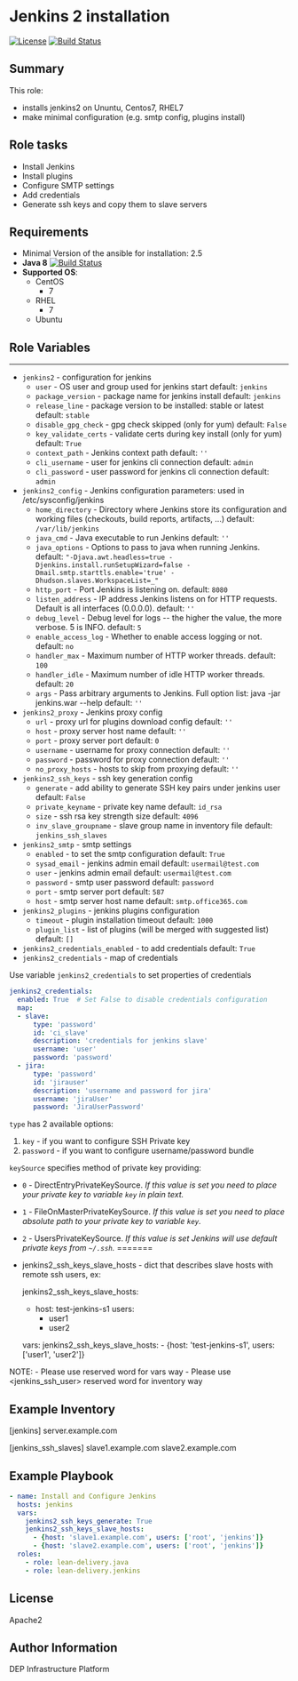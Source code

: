 Jenkins 2 installation
=========
[![License](https://img.shields.io/badge/license-Apache-green.svg?style=flat)](https://raw.githubusercontent.com/lean-delivery/ansible-role-jenkins/master/LICENSE)
[![Build Status](https://travis-ci.org/lean-delivery/ansible-role-jenkins.svg?branch=master)](https://travis-ci.org/lean-delivery/ansible-role-jenkins)
## Summary

This role:
  - installs jenkins2 on Ununtu, Centos7, RHEL7
  - make minimal configuration (e.g. smtp config, plugins install)

Role tasks
------------
  - Install Jenkins
  - Install plugins
  - Configure SMTP settings
  - Add credentials
  - Generate ssh keys and copy them to slave servers
  
Requirements
------------

 - Minimal Version of the ansible for installation: 2.5
 - **Java 8** [![Build Status](https://travis-ci.org/lean-delivery/ansible-role-java.svg?branch=master)](https://travis-ci.org/lean-delivery/ansible-role-java)
 - **Supported OS**:
   - CentOS
     - 7
   - RHEL
     - 7
   - Ubuntu
   
## Role Variables
--------------	
  - `jenkins2` - configuration for jenkins
    - `user` - OS user and group used for jenkins start
       default: `jenkins`
    - `package_version` - package name for jenkins install
       default: `jenkins`
    - `release_line` - package version to be installed: stable or latest
       default: `stable`
    - `disable_gpg_check` - gpg check skipped (only for yum)
       default: `False`
    - `key_validate_certs` - validate certs during key install (only for yum)
       default: `True`
    - `context_path` - Jenkins context path
       default: `''`
    - `cli_username` - user for jenkins cli connection
       default: `admin`
    - `cli_password` - user password for jenkins cli connection
       default: `admin`
  - `jenkins2_config` - Jenkins configuration parameters: used in /etc/sysconfig/jenkins
    - `home_directory` - Directory where Jenkins store its configuration and working files (checkouts, build reports, artifacts, ...)
       default: `/var/lib/jenkins`
    - `java_cmd` - Java executable to run Jenkins
       default: `''`
    - `java_options` - Options to pass to java when running Jenkins.
       default: `"-Djava.awt.headless=true -Djenkins.install.runSetupWizard=false -Dmail.smtp.starttls.enable='true' -Dhudson.slaves.WorkspaceList=_"`
    - `http_port` - Port Jenkins is listening on.
       default: `8080`
    - `listen_address` - IP address Jenkins listens on for HTTP requests. Default is all interfaces (0.0.0.0).
       default: `''`
    - `debug_level` - Debug level for logs -- the higher the value, the more verbose. 5 is INFO.
       default: `5`
    - `enable_access_log` - Whether to enable access logging or not.
       default: `no`
    - `handler_max` - Maximum number of HTTP worker threads.
       default: `100`
    - `handler_idle` - Maximum number of idle HTTP worker threads.
       default: `20`
    - `args` - Pass arbitrary arguments to Jenkins. Full option list: java -jar jenkins.war --help
       default: `''`
  - `jenkins2_proxy` - Jenkins proxy config
    - `url` - proxy url for plugins download config
       default: `''`
    - `host` - proxy server host name
       default: `''`
    - `port` - proxy server port
       default: `0`
    - `username` - username for proxy connection
       default: `''`
    - `password` - password for proxy connection
       default: `''`
    - `no_proxy_hosts` - hosts to skip from proxying
       default: `''`
  - `jenkins2_ssh_keys` - ssh key generation config
    - `generate` - add ability to generate SSH key pairs under jenkins user
       default: `False`
    - `private_keyname` - private key name
       default: `id_rsa`
    - `size` - ssh rsa key strength size
       default: `4096`
    - `inv_slave_groupname` - slave group name in inventory file
       default: `jenkins_ssh_slaves`
  - `jenkins2_smtp` - smtp settings
    - `enabled` - to set the smtp configuration
       default: `True`
    - `sysad_email` - jenkins admin email
       default: `usermail@test.com`
    - `user` - jenkins admin email
       default: `usermail@test.com`
    - `password` - smtp user password
       default: `password`
    - `port` - smtp server port
       default: `587`
    - `host` - smtp server host name
       default: `smtp.office365.com`
  - `jenkins2_plugins` - jenkins plugins configuration
    - `timeout` - plugin installation timeout
       default: `1000`
    - `plugin_list` - list of plugins (will be merged with suggested list)
       default: `[]`
  - `jenkins2_credentials_enabled` - to add credentials
     default: `True`
  - `jenkins2_credentials` - map of credentials


Use variable `jenkins2_credentials` to set properties of credentials
```yml
jenkins2_credentials:
  enabled: True  # Set False to disable credentials configuration
  map:
  - slave:
      type: 'password'
      id: 'ci_slave'
      description: 'credentials for jenkins slave'
      username: 'user'
      password: 'password'
  - jira:
      type: 'password'
      id: 'jirauser'
      description: 'username and password for jira'
      username: 'jiraUser'
      password: 'JiraUserPassword'
```
`type` has 2 available options:
  1. `key` - if you want to configure SSH Private key
  2. `password` - if you want to configure username/password bundle

`keySource` specifies method of private key providing:
  * `0` - DirectEntryPrivateKeySource. _If this value is set you need to place your private key to variable `key` in plain text._
  * `1` - FileOnMasterPrivateKeySource. _If this value is set you need to place absolute path to your private key to variable `key`._
  * `2` - UsersPrivateKeySource. _If this value is set Jenkins will use default private keys from `~/.ssh`._
=======
* jenkins2_ssh_keys_slave_hosts - dict that describes slave hosts with remote ssh users, ex:

  jenkins2_ssh_keys_slave_hosts:
    - host: test-jenkins-s1
      users:
        - user1
        - user2

  vars:
    jenkins2_ssh_keys_slave_hosts:
      - {host: 'test-jenkins-s1', users: ['user1', 'user2']}

NOTE: - Please use <users> reserved word for vars way
      - Please use <jenkins_ssh_user> reserved word for inventory way

Example Inventory
----------------
[jenkins]
server.example.com

[jenkins_ssh_slaves]
slave1.example.com
slave2.example.com

Example Playbook
----------------

```yml
- name: Install and Configure Jenkins
  hosts: jenkins
  vars:
    jenkins2_ssh_keys_generate: True
    jenkins2_ssh_keys_slave_hosts:
      - {host: 'slave1.example.com', users: ['root', 'jenkins']}
      - {host: 'slave2.example.com', users: ['root', 'jenkins']} 
  roles:
    - role: lean-delivery.java
    - role: lean-delivery.jenkins
```

License
-------

Apache2

Author Information
------------------

DEP Infrastructure Platform
